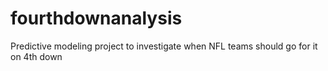 # fourthdownanalysis
Predictive modeling project to investigate when NFL teams should go for it on 4th down

